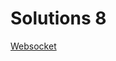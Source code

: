 # Solutions 8

[Websocket](https://www.moodle.aau.dk/pluginfile.php/2447204/mod_page/content/1/websockets%20chat.zip)